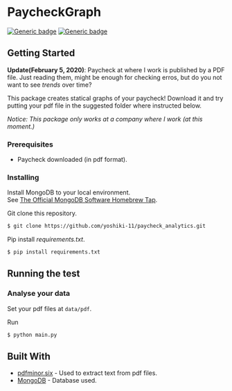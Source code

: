 # PaycheckGraph

<!-- ##### Analyse your paycheck -->

[![Generic badge](https://img.shields.io/badge/python-v3.7.4-336E9F.svg)](https://shields.io/)
[![Generic badge](https://img.shields.io/badge/MongoDB-v4.2.3-14AA52.svg)](https://shields.io/)

<!-- Put Sample Image Here -->
## Getting Started

**Update(February 5, 2020)**: Paycheck at where I work is published by a PDF file. Just reading them, might be enough for checking erros, but do you not want to see *trends* over time?

This package creates statical graphs of your paycheck! Download it and try putting your pdf file in the suggested folder where instructed below.

*Notice: This package only works at a company where I work (at this moment.)*

### Prerequisites
* Paycheck downloaded (in pdf format). 


### Installing
Install MongoDB to your local environment.
<br>See
[The Official MongoDB Software Homebrew Tap](https://github.com/mongodb/homebrew-brew).

Git clone this repository.
```bash
$ git clone https://github.com/yoshiki-11/paycheck_analytics.git
```

Pip install *requirements.txt*.
```bash
$ pip install requirements.txt
```

## Running the test
### Analyse your data
Set your pdf files at `data/pdf`.

Run <br>
```bash
$ python main.py
```


## Built With
* [pdfminor.six](https://github.com/pdfminer/pdfminer.six) - Used to extract text from pdf files.
* [MongoDB](https://github.com/mongodb/mongo) - Database used.

